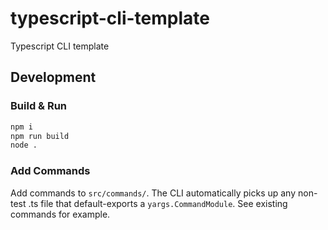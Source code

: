 # typescript-cli-template
Typescript CLI template

## Development

### Build & Run

```sh
npm i
npm run build
node .
```

### Add Commands

Add commands to `src/commands/`. The CLI automatically picks up any non-test .ts
file that default-exports a `yargs.CommandModule`. See existing commands for
example.
